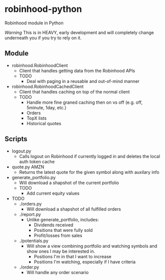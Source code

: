 # robinhood-python
Robinhood module in Python

*Warning* This is in HEAVY, early development and will completely change underneath you if you try to rely on it.

## Module

* robinhood.RobinhoodClient
  * Client that handles getting data from the Robinhood APIs
  * TODO
    * Deal with paging in a reusable and out-of-mind manner
* robinhood.RobinhoodCachedClient
  * Client that handles caching on top of the normal client
  * TODO
    * Handle more fine graned caching then on vs off (e.g. off, 5minute, 1day, etc.)
    * Orders
    * TopX lists
    * Historical quotes

## Scripts

* logout.py
  * Calls logout on Robinhood if currently logged in and deletes the local auth token cache
* quote.py AMZN
  * Returns the latest quote for the given symbol along with auxilary info
* generate_portfolio.py
  * Will download a shapshot of the current portfolio
  * TODO
    * Add current equity values
* TODO
  * ./orders.py
    * Will download a shapshot of all fulfilled orders
  * ./report.py
    * Unlike generate_portfolio, includes:
      * Dividends received
      * Positions that were fully sold
      * Profit/losses from sales
  * ./potentials.py
    * Will show a view combining portfolio and watching symbols and show ones I may be interested in.
      * Positions I'm in that I want to increase
      * Positions I'm watching, especially if I have criteria
  * ./order.py
    * Will handle any order scenario
